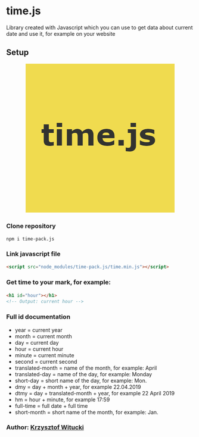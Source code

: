 

# time.js

Library created with Javascript which you can use to get data about current date and use it, for example on your website

## Setup

<p align="center">
  <img width="400" height="400" src="https://github.com/n3rsti/time.js/blob/master/logo.png">
</p>

### Clone repository

```
npm i time-pack.js
```

### Link javascript file
```html
<script src="node_modules/time-pack.js/time.min.js"></script>
```

### Get time to your mark, for example:
```html
<h1 id="hour"></h1>
<!-- Output: current hour -->
```

### Full id documentation

- year = current year
- month = current month
- day = current day
- hour = current hour
- minute = current minute
- second = current second
- translated-month = name of the month, for example: April
- translated-day = name of the day, for example: Monday
- short-day = short name of the day, for example: Mon.
- dmy = day + month + year, for example 22.04.2019
- dtmy = day + translated-month + year, for example 22 April 2019
- hm = hour + minute, for example 17:59
- full-time = full date + full time
- short-month = short name of the month, for example: Jan.


### Author: [Krzysztof Witucki](https://github.com/n3rsti)
